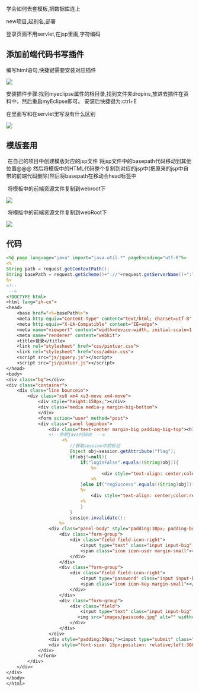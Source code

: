 学会如何去套模板,把数据库连上

new项目,起别名,部署

登录页面不用servlet,在jsp里画,字符编码

## 添加前端代码书写插件

编写html语句,快捷键需要安装对应插件

![](https://sumomoriaty.oss-cn-beijing.aliyuncs.com/markdown/20190712141926.png)

安装插件步骤:找到myeclipse属性的根目录,找到文件夹dropins,放进去插件在资料中，然后重启myEclipse即可。
安装后快捷键为:ctrl+E

在里面写和在servlet里写没有什么区别

![](https://sumomoriaty.oss-cn-beijing.aliyuncs.com/markdown/20190712142150.png)

## 模版套用

​		在自己的项目中创建模版对应的jsp文件
​		将jsp文件中的basepath代码移动到其他位置@@@
​		然后将模版中的HTML代码整个复制到对应的jsp中(把原来的jsp中自带的前端代码删除)
​		然后将basepath在移动会head标签中

​		将模板中的前端资源文件复制到webroot下

![](https://sumomoriaty.oss-cn-beijing.aliyuncs.com/markdown/20190712143232.png)

​		将模版中的前端资源文件复制到webRoot下

![](https://sumomoriaty.oss-cn-beijing.aliyuncs.com/markdown/20190712143322.png)



## 代码

```jsp
<%@ page language="java" import="java.util.*" pageEncoding="utf-8"%>
<%
String path = request.getContextPath();
String basePath = request.getScheme()+"://"+request.getServerName()+":"+request.getServerPort()+path+"/";
%>
<!-- 
 --> 
<!DOCTYPE html>
<html lang="zh-cn">
<head>
	<base href="<%=basePath%>">
    <meta http-equiv="Content-Type" content="text/html; charset=utf-8" />
    <meta http-equiv="X-UA-Compatible" content="IE=edge">
    <meta name="viewport" content="width=device-width, initial-scale=1.0, maximum-scale=1.0, user-scalable=no" />
    <meta name="renderer" content="webkit">
    <title>登录</title>  
    <link rel="stylesheet" href="css/pintuer.css">
    <link rel="stylesheet" href="css/admin.css">
    <script src="js/jquery.js"></script>
    <script src="js/pintuer.js"></script>  
</head>
<body>
<div class="bg"></div>
<div class="container">
    <div class="line bouncein">
        <div class="xs6 xm4 xs3-move xm4-move">
            <div style="height:150px;"></div>
            <div class="media media-y margin-big-bottom">           
            </div>         
            <form action="user" method="post">
            <div class="panel loginbox">
                <div class="text-center margin-big padding-big-top"><h1>尚学堂后台管理中心</h1></div>
                <!--声明java代码块  -->
	           		 <%
	                	//获取session中的标记
	                	Object obj=session.getAttribute("flag");
	                	if(obj!=null){
	                		if("loginFalse".equals((String)obj)){
				                %> 
			                 		<div style="text-align: center;color:red;">用户名或密码错误</div>
			                 	<%
                 			}else if("regSuccess".equals((String)obj)){
                 			%>
                 				<div style="text-align: center;color:red;">用户注册成功</div>
                 			<%
                 			}
	                	}	
                 		session.invalidate();
                 	%> 
                <div class="panel-body" style="padding:30px; padding-bottom:10px; padding-top:10px;">
                    <div class="form-group">
                        <div class="field field-icon-right">
                            <input type="text" class="input input-big" name="uname" placeholder="登录账号" data-validate="required:请填写账号" />
                            <span class="icon icon-user margin-small"></span>
                        </div>
                    </div>
                    <div class="form-group">
                        <div class="field field-icon-right">
                            <input type="password" class="input input-big" name="pwd" placeholder="登录密码" data-validate="required:请填写密码" />
                            <span class="icon icon-key margin-small"></span>
                        </div>
                    </div>
                    <div class="form-group">
                        <div class="field">
                            <input type="text" class="input input-big" name="code" placeholder="填写右侧的验证码" data-validate="required:请填写右侧的验证码" />
                           <img src="images/passcode.jpg" alt="" width="100" height="32" class="passcode" style="height:43px;cursor:pointer;" onclick="this.src=this.src+'?'">                         
                        </div>
                    </div>
                </div>           
                <div style="padding:30px;"><input type="submit" class="button button-block bg-main text-big input-big" value="登录"></div>
                <div style="font-size: 15px;position: relative;left:300px;top:-20px;"><a href="reg.jsp">注册</a></div>
            </div>
            </form>          
        </div>
    </div>
</div>
</body>
</html>
```

